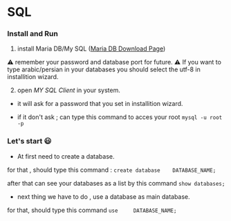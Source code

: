 # SQL

### Install and Run

1. install Maria DB/My SQL ([Maria DB Download Page](https://mariadb.org/download/?t=mariadb&p=mariadb&r=10.10.2&os=windows&cpu=x86_64&pkg=msi&m=aliyun))

:warning: remember your password and database port for future.
:warning: If you want to type arabic/persian in your databases you should select the utf-8 in installition wizard.

2. open *MY SQL Client* in your system.

- it will ask  for a password that you set in installition wizard.

- if it don't ask ; can type this command to acces your root 
`mysql -u root -p`

### Let's start :smiley:

- At first  need to create a database.

for that ,  should type this command :
`create database    DATABASE_NAME;` 

after that   can see your databases as a list by this command 
`show databases;`

- next thing we have to do ,  use a database as main database.

for that,  should type this command `use     DATABASE_NAME; `

